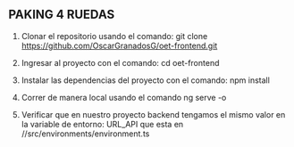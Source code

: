## PAKING 4 RUEDAS 

1. Clonar el repositorio usando el comando: git clone https://github.com/OscarGranadosG/oet-frontend.git

2. Ingresar al proyecto con el comando: cd oet-frontend

3. Instalar las dependencias del proyecto con el comando: npm install

4. Correr de manera local usando el comando ng serve -o

5. Verificar que en nuestro proyecto backend tengamos el mismo valor en la variable de entorno: URL_API que esta en  //src/environments/environment.ts
